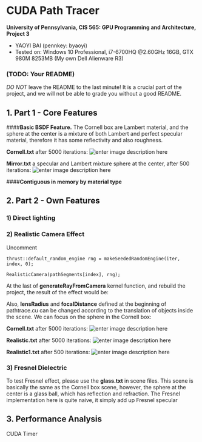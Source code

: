 CUDA Path Tracer
================

**University of Pennsylvania, CIS 565: GPU Programming and Architecture, Project 3**

* YAOYI BAI (pennkey: byaoyi)
* Tested on: Windows 10 Professional, i7-6700HQ  @2.60GHz 16GB, GTX 980M 8253MB (My own Dell Alienware R3)

### (TODO: Your README)

*DO NOT* leave the README to the last minute! It is a crucial part of the
project, and we will not be able to grade you without a good README.

## 1. Part 1 - Core Features
####**Basic BSDF Feature.** 
The Cornell box are Lambert material, and the sphere at the center is a mixture of both Lambert and perfect specular material, therefore it has some reflectivity and also roughness. 

**Cornell.txt** after 5000 iterations:
![enter image description here](https://lh3.googleusercontent.com/-i2Wx3KM3VGc/Wc8ElRgYFCI/AAAAAAAAA6s/RT3osXf1LLc67gfhvPe51cIgmMRUZL38gCLcBGAs/s0/cornell.2017-09-30_02-37-01z.5000samp.png "cornell.2017-09-30_02-37-01z.5000samp.png")

**Mirror.txt** a specular and Lambert mixture sphere at the center, after 500 iterations:
![enter image description here](https://lh3.googleusercontent.com/-zhM-jUWEfnE/Wc8GCnjUv-I/AAAAAAAAA68/FGqjPM4225c88tWV9qbfbIynRMweThMWgCLcBGAs/s0/cornell.2017-09-30_02-42-46z.5000samp.png "cornell.2017-09-30_02-42-46z.5000samp.png")

####**Contiguous in memory by material type**

## 2. Part 2 - Own Features
### 1) Direct lighting


### 2) Realistic Camera Effect

Uncomment

   

    thrust::default_random_engine rng = makeSeededRandomEngine(iter, index, 0);
    
    RealisticCamera(pathSegments[index], rng);

At the last of **generateRayFromCamera** kernel function, and rebuild the project, the result of the effect would be:

 Also, **lensRadius**  and **focalDistance** defined at the beginning of pathtrace.cu can be changed according to the translation of objects inside the scene. We can focus on the sphere in the Cornell box:

**Cornell.txt** after 5000 iterations:
![enter image description here](https://lh3.googleusercontent.com/-HJFEbFjS1x8/Wc-8C9pIZDI/AAAAAAAAA7g/XXqN69WTs80SHLmExtIDW3BH23WevDg5wCLcBGAs/s0/cornell.2017-09-30_15-37-14z.5000samp.png "cornell.2017-09-30_15-37-14z.5000samp.png")

**Realistic.txt** after 5000 iterations:
![enter image description here](https://lh3.googleusercontent.com/-JbpKdBJO3so/Wc-9ZIgJDtI/AAAAAAAAA7w/EBlwHkN8TrYKAkc-Q_-oL5GAz6Pxx-s9QCLcBGAs/s0/cornell.2017-09-30_15-44-36z.5000samp.png "cornell.2017-09-30_15-44-36z.5000samp.png")

**Realistic1.txt** after 500 iterations:
![enter image description here](https://lh3.googleusercontent.com/-Rzb9wMWyYMs/Wc-_Pv7f-4I/AAAAAAAAA8A/dIh6GjxvWIY8XFKpYBBkyej259_pTCyOQCLcBGAs/s0/cornell.2017-09-30_15-53-57z.5000samp.png "cornell.2017-09-30_15-53-57z.5000samp.png")

### 3) Fresnel Dielectric
To test Fresnel effect, please use the **glass.txt** in scene files. 
This scene is basically the same as the Cornell box scene, however, the sphere at the center is a glass ball, which has reflection and refraction. The Fresnel implementation here is quite naive, it simply add up Fresnel specular 



## 3. Performance Analysis 

CUDA Timer